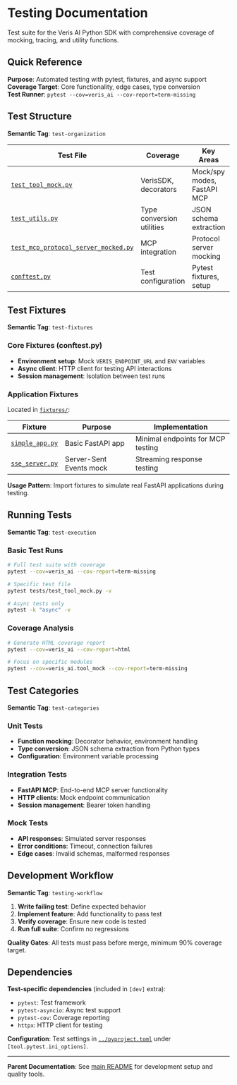 # Testing Documentation

Test suite for the Veris AI Python SDK with comprehensive coverage of mocking, tracing, and utility functions.

## Quick Reference

**Purpose**: Automated testing with pytest, fixtures, and async support  
**Coverage Target**: Core functionality, edge cases, type conversion  
**Test Runner**: `pytest --cov=veris_ai --cov-report=term-missing`

## Test Structure

**Semantic Tag**: `test-organization`

| Test File | Coverage | Key Areas | Lines |
|-----------|----------|-----------|-------|
| [`test_tool_mock.py`](test_tool_mock.py) | VerisSDK, decorators | Mock/spy modes, FastAPI MCP | 530 |
| [`test_utils.py`](test_utils.py) | Type conversion utilities | JSON schema extraction | 438 |
| [`test_mcp_protocol_server_mocked.py`](test_mcp_protocol_server_mocked.py) | MCP integration | Protocol server mocking | 215 |
| [`conftest.py`](conftest.py) | Test configuration | Pytest fixtures, setup | 60 |

## Test Fixtures

**Semantic Tag**: `test-fixtures`

### Core Fixtures (conftest.py)
- **Environment setup**: Mock `VERIS_ENDPOINT_URL` and `ENV` variables
- **Async client**: HTTP client for testing API interactions
- **Session management**: Isolation between test runs

### Application Fixtures
Located in [`fixtures/`](fixtures/):

| Fixture | Purpose | Implementation |
|---------|---------|----------------|
| [`simple_app.py`](fixtures/simple_app.py) | Basic FastAPI app | Minimal endpoints for MCP testing |
| [`sse_server.py`](fixtures/sse_server.py) | Server-Sent Events mock | Streaming response testing |

**Usage Pattern**: Import fixtures to simulate real FastAPI applications during testing.

## Running Tests

**Semantic Tag**: `test-execution`

### Basic Test Runs
```bash
# Full test suite with coverage
pytest --cov=veris_ai --cov-report=term-missing

# Specific test file
pytest tests/test_tool_mock.py -v

# Async tests only
pytest -k "async" -v
```

### Coverage Analysis
```bash
# Generate HTML coverage report
pytest --cov=veris_ai --cov-report=html

# Focus on specific modules
pytest --cov=veris_ai.tool_mock --cov-report=term-missing
```

## Test Categories

**Semantic Tag**: `test-categories`

### Unit Tests
- **Function mocking**: Decorator behavior, environment handling
- **Type conversion**: JSON schema extraction from Python types
- **Configuration**: Environment variable processing

### Integration Tests  
- **FastAPI MCP**: End-to-end MCP server functionality
- **HTTP clients**: Mock endpoint communication
- **Session management**: Bearer token handling

### Mock Tests
- **API responses**: Simulated server responses  
- **Error conditions**: Timeout, connection failures
- **Edge cases**: Invalid schemas, malformed responses

## Development Workflow

**Semantic Tag**: `testing-workflow`

1. **Write failing test**: Define expected behavior
2. **Implement feature**: Add functionality to pass test
3. **Verify coverage**: Ensure new code is tested
4. **Run full suite**: Confirm no regressions

**Quality Gates**: All tests must pass before merge, minimum 90% coverage target.

## Dependencies

**Test-specific dependencies** (included in `[dev]` extra):
- `pytest`: Test framework
- `pytest-asyncio`: Async test support  
- `pytest-cov`: Coverage reporting
- `httpx`: HTTP client for testing

**Configuration**: Test settings in [`../pyproject.toml`](../pyproject.toml) under `[tool.pytest.ini_options]`.

---

**Parent Documentation**: See [main README](../README.md) for development setup and quality tools.